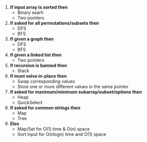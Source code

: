 1. **If input array is sorted then**
   - Binary searh
   - Two pointers
2. **If asked for all permutations/subsets then**
   - DFS
   - BFS
3. **If given a graph then**
   - DFS
   - BFS
4. **If given a linked list then**
   - Two pointers
5. **If recursion is banned then**
   - Stack
6. **If must solve in-place then**
   - Swap corresponding values
   - Store one or more different values in the same pointer
7. **If asked for maximum/minimum subarray/subset/options then**
   - Heap
   - QuickSelect
8. **If asked for common strings then**
   - Map
   - Tree
9. **Else**
    - Map/Set for O(1) time & O(n) space
    - Sort input for O(nlogn) time and O(1) space

